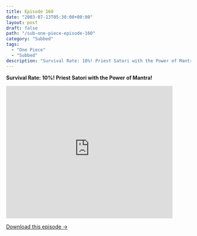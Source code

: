 ```yaml
---
title: Episode 160
date: "2003-07-13T05:30:00+00:00"
layout: post
draft: false
path: "/sub-one-piece-episode-160"
category: "Subbed"
tags:
  - "One Piece"
  - "Subbed"
description: "Survival Rate: 10%! Priest Satori with the Power of Mantra!"
---
```


**Survival Rate: 10%! Priest Satori with the Power of Mantra!**

<iframe width="640" height="360" src="https://www.rapidvideo.com/e/FXQEA9C4X1" frameborder="0" marginwidth=0 marginheight=0 scrolling=no allowfullscreen style="max-width:90%;"></iframe>

<a href="http://ouo.io/qs/eCodkFEQ?s=https://www.rapidvideo.com/d/FXQEA9C4X1" class="styled_a">Download this episode →</a>

